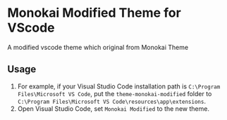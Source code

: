 # Monokai Modified Theme for VScode
A modified vscode theme which original from Monokai Theme

## Usage
1. For example, if your Visual Studio Code installation path is `C:\Program Files\Microsoft VS Code`, put the `theme-monokai-modified` folder to `C:\Program Files\Microsoft VS Code\resources\app\extensions`.
2. Open Visual Studio Code, set `Monokai Modified` to the new theme.
